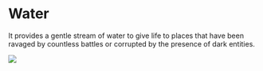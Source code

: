# Water

It provides a gentle stream of water to give life to places that have been ravaged by countless battles or corrupted by the presence of dark entities.

![](<../../../../.gitbook/assets/water (2).png>)

